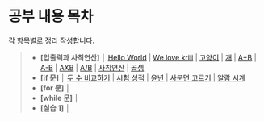 # 공부 내용 목차

각 항목별로 정리 작성합니다.

> - __[입출력과 사칙연산]__ │
[Hello World](./2557.py) | [We love kriii](./10718.py) | [고양이](./10171.py) | [개](./10172.py) | [A+B](./1000.py) | [A-B](./1001.py) | [AXB](./10998.py) | [A/B](./1008.py) | [사칙연산](./10869.py) | [곱셈](./2588.py)
> - __[if 문]__ │ 
[두 수 비교하기](./1330.py) | [시험 성적](./9498.py) | [윤년](./2753.py) | [사분면 고르기](./14681.py) | [알람 시계](./2884.py)
> - __[for 문]__ │ 
> - __[while 문]__ │ 
> - __[실습 1]__ │ 
